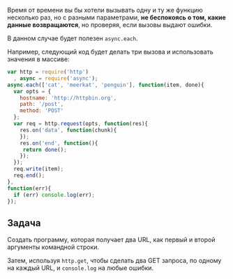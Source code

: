 Время от времени вы бы хотели вызывать одну и ту же функцию несколько раз, но
с разными параметрами, **не беспокоясь о том, какие данные возвращаются**, но
проверяя, если вызовы выдают ошибки.

В данном случае будет полезен `async.each`.

Например, следующий код будет делать три вызова и использовать значения в массиве:

```js
var http = require('http')
  , async = require('async');
async.each(['cat', 'meerkat', 'penguin'], function(item, done){
  var opts = {
    hostname: 'http://httpbin.org',
    path: '/post',
    method: 'POST'
  };
  var req = http.request(opts, function(res){
    res.on('data', function(chunk){
    });
    res.on('end', function(){
     return done();
    });
  });
  req.write(item);
  req.end();
},
function(err){
  if (err) console.log(err);
});
```

## Задача

Создать программу, которая получает два URL, как первый и второй аргументы командной строки.

Затем, используя `http.get`, чтобы сделать два GET запроса, по одному на каждый URL,
и `console.log` на любые ошибки.

